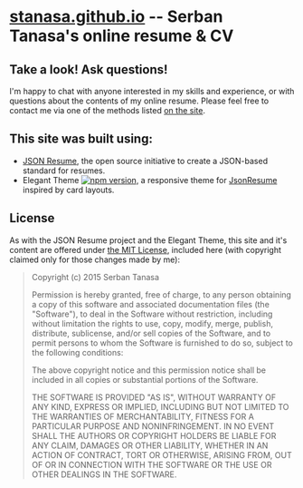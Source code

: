 # [stanasa.github.io](http://stanasa.github.io) -- Serban Tanasa's online resume & CV

## Take a look! Ask questions!

I'm happy to chat with anyone interested in my skills and experience, or with questions about the contents of my online resume.  Please feel free to contact me via one of the methods listed [on the site](http://stanasa.github.io).

## This site was built using:

* [JSON Resume](https://jsonresume.org), the open source initiative to create a JSON-based standard for resumes. 
* Elegant Theme [![npm version](https://badge.fury.io/js/jsonresume-theme-elegant.svg)](http://badge.fury.io/js/jsonresume-theme-elegant), a responsive theme for [JsonResume](https://jsonresume.org/) inspired by card layouts.

## License

As with the JSON Resume project and the Elegant Theme, this site and it's content are offered under [the MIT License](http://opensource.org/licenses/mit-license.php), included here (with copyright claimed only for those changes made by me):

> Copyright (c) 2015 Serban Tanasa
>
> Permission is hereby granted, free of charge, to any person obtaining a copy
> of this software and associated documentation files (the "Software"), to deal
> in the Software without restriction, including without limitation the rights
> to use, copy, modify, merge, publish, distribute, sublicense, and/or sell
> copies of the Software, and to permit persons to whom the Software is
> furnished to do so, subject to the following conditions:
>
> The above copyright notice and this permission notice shall be included in
> all copies or substantial portions of the Software.
>
> THE SOFTWARE IS PROVIDED "AS IS", WITHOUT WARRANTY OF ANY KIND, EXPRESS OR
> IMPLIED, INCLUDING BUT NOT LIMITED TO THE WARRANTIES OF MERCHANTABILITY,
> FITNESS FOR A PARTICULAR PURPOSE AND NONINFRINGEMENT. IN NO EVENT SHALL THE
> AUTHORS OR COPYRIGHT HOLDERS BE LIABLE FOR ANY CLAIM, DAMAGES OR OTHER
> LIABILITY, WHETHER IN AN ACTION OF CONTRACT, TORT OR OTHERWISE, ARISING FROM,
> OUT OF OR IN CONNECTION WITH THE SOFTWARE OR THE USE OR OTHER DEALINGS IN
> THE SOFTWARE.
